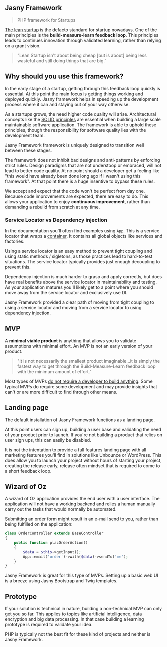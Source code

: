 Jasny Framework
----

> PHP framework for Startups

[The lean startup](http://theleanstartup.com/) is the defacto standard for startup nowadays. One of the main principles
is the **build-measure-learn feedback loop**. This principles leads to continues innovation through validated learning,
rather than relying on a grant vision.

> “Lean Startup isn't about being cheap [but is about] being less wasteful and still doing things that are big.”


## Why should you use this framework?

In the early stage of a startup, getting through this feedback loop quickly is essential. At this point the main focus
is getting things working and deployed quickly. Jasny framework helps in speeding up the development process where it
can and staying out of your way otherwise.

As a startups grows, the need higher code quality will arise. Architectural concepts like the [SOLID principles](https://en.wikipedia.org/wiki/SOLID)
are essential when building a large scale maintainable software application. The framework is able to uphold these
principles, though the responsibility for software quality lies with the development team.

Jasny Framework framework is uniquely designed to transition well between these stages.

The framework does not inhibit bad designs and anti-patterns by enforcing strict rules. Design paradigms that are not
understoop or embraced, will not lead to better code quality. At no point should a developer get a feeling like "this
would have already been done long ago if I wasn't using this framework". At that point there is a huge insentive to
bypass these rules.

We accept and expect that the code won't be perfect from day one. Because code improvements are expected, there are
easy to do. This allows your application to enjoy **continuous improvement**, rather than demanding a rebuild from
scratch at any time.

### Service Locator vs Dependency injection

In the documentation you'll often find examples using `App`. This is a service locator that wraps a 
[container](https://github.com/container-interop/fig-standards/blob/master/proposed/container.md). It contains all
global objects like services and factories.

Using a service locator is an easy method to prevent tight coupling and using static methods / sigletons, as those
practices lead to hard-to-test situations. The service locator typically provides just enough decoupling to prevent
this.

Dependency injection is much harder to grasp and apply correctly, but does have real benefits above the service
locator in maintainability and testing. As your application matures you'll likely get to a point where you should move
away from the service locator and exclusively use DI.

Jasny Framework provided a clear path of moving from tight coupling to using a service locator and moving from a
service locator to using dependency injection.


## MVP

A **minimal viable product** is anything that allows you to validate assumptions with minimal effort. An MVP is not an
early version of your product.

> "It is not necessarily the smallest product imaginable...it is simply the fastest way to get through the
> Build-Measure-Learn feedback loop with the minimum amount of effort." 

Most types of MVPs [do not require a developer to build anything](http://blog.strategyzer.com/posts/2015/5/7/dont-build-when-you-build-measure-learn).
Some typical MVPs do require some development and may provide insights that can't or are more difficult to find through
other means.

## Landing page

The default installation of Jasny Framework functions as a landing page.

At this point users can sign up, building a user base and validating the need of your product prior to launch. If
you're not building a product that relies on user sign ups, this can easily be disabled.

It is not the intentation to provide a full features landing page with all marketing features you'll find in solutions
like Unbounce or WordPress. This does allow you to launch your project without hours of starting your project,
creating the release early, release often mindset that is required to come to a short feedback loop.

## Wizard of Oz

A wizard of Oz application provides the end user with a user interface. The application will not have a working
backend and relies a human manually carry out the tasks that would normally be automated.

Submitting an order form might result in an e-mail send to you, rather than being fulfilled on the application: 

```php
class OrderController extends BaseController
{
    public function placOrderAction()
    {
        $data = $this->getInput();
        App::email('order')->with($data)->sendTo('me');
    }
}
```

Jasny Framework is great for this type of MVPs. Setting up a basic web UI is a breeze using Jasny Bootstrap and Twig
templates.

## Prototype

If your solution is technical in nature, building a non-technical MVP can only get you so far. This applies to topics
like artificial intelligence, data encryption and big data processing. In that case building a learning prototype is
required to validate your idea.

PHP is typically not the best fit for these kind of projects and neither is Jasny Framework.


